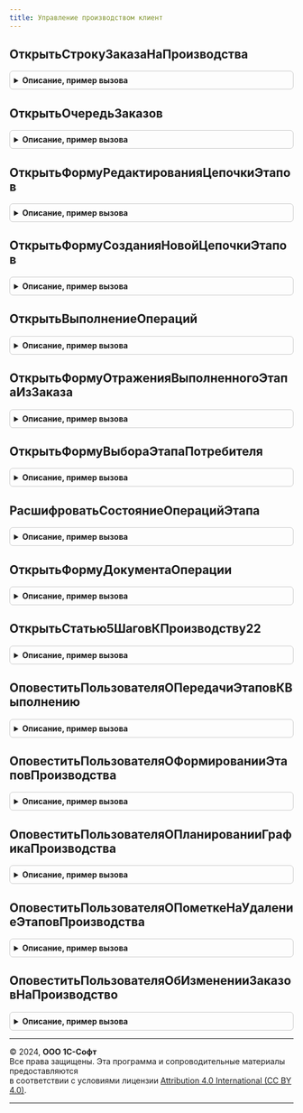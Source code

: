 ```yaml
---
title: Управление производством клиент
---
```



## ОткрытьСтрокуЗаказаНаПроизводства
<details style="margin: 1em 0; padding: 0.5em; border: 1px solid #ccc; border-radius: 6px;">

<summary style="font-weight: bold; cursor: pointer;">Описание, пример вызова</summary>

```bsl

// Открывает заказ на производство с выделением строки продукции
//
// Параметры:
//  Заказ		 - ДокументСсылка.ЗаказНаПроизводство2_2 - заказ на производство
//  ДанныеСтроки - см. УправлениеПроизводствомКлиентСервер.СтруктураПродукцииЗаказа
//  Форма		 - ФормаКлиентскогоПриложения						 - форма из которой выполняется переход.
//
Процедура ОткрытьСтрокуЗаказаНаПроизводства(Заказ, ДанныеСтроки, Форма) Экспорт
```

Пример вызова
```bsl
УправлениеПроизводствомКлиент.ОткрытьСтрокуЗаказаНаПроизводства(Заказ, ДанныеСтроки, Форма) 
```
</details>

## ОткрытьОчередьЗаказов
<details style="margin: 1em 0; padding: 0.5em; border: 1px solid #ccc; border-radius: 6px;">

<summary style="font-weight: bold; cursor: pointer;">Описание, пример вызова</summary>

```bsl

// Открывает очередь заказов
//
// Параметры:
//  СтруктураОтборов - Структура							 - устанавливаемые отборы
//  ТекущаяСтрока	 - ДокументСсылка.ЗаказНаПроизводство2_2 - заказ на производство
//  Форма			 - ФормаКлиентскогоПриложения						 - форма из которой выполняется переход.
//
Процедура ОткрытьОчередьЗаказов(СтруктураОтборов = Неопределено, ТекущаяСтрока = Неопределено, Форма = Неопределено) Экспорт
```

Пример вызова
```bsl
УправлениеПроизводствомКлиент.ОткрытьОчередьЗаказов(СтруктураОтборов, ТекущаяСтрока, Форма);
```
</details>

## ОткрытьФормуРедактированияЦепочкиЭтапов
<details style="margin: 1em 0; padding: 0.5em; border: 1px solid #ccc; border-radius: 6px;">

<summary style="font-weight: bold; cursor: pointer;">Описание, пример вызова</summary>

```bsl

// Открывает форму редактирования цепочки этапов
//
// Параметры:
//  Распоряжение		 - ДокументСсылка.ЗаказНаПроизводство2_2 - заказ на производство
//  ПартияПроизводства	 - СправочникСсылка.ПартииПроизводства	 - партия производства
//  Продукция			 - Массив								 - массив структур, определяющих перечень дефицита продукции.
//  Форма				 - ФормаКлиентскогоПриложения						 - форма (владелец)
//
Процедура ОткрытьФормуРедактированияЦепочкиЭтапов(Распоряжение, ПартияПроизводства, Продукция = Неопределено, Форма = Неопределено) Экспорт
```

Пример вызова
```bsl
УправлениеПроизводствомКлиент.ОткрытьФормуРедактированияЦепочкиЭтапов(Распоряжение, ПартияПроизводства, Продукция, Форма);
```
</details>

## ОткрытьФормуСозданияНовойЦепочкиЭтапов
<details style="margin: 1em 0; padding: 0.5em; border: 1px solid #ccc; border-radius: 6px;">

<summary style="font-weight: bold; cursor: pointer;">Описание, пример вызова</summary>

```bsl

// Открывает форму создания новой цепочки этапов
//
// Параметры:
//  Распоряжение				 - ДокументСсылка.ЗаказНаПроизводство2_2			 - заказ на производство.
//  ТипПроизводственногоПроцесса - ПеречислениеСсылка.ТипыПроизводственныхПроцессов	 - тип производственного процесса.
//  Назначение					 - СправочникСсылка.Назначения						 - назначение продукции заказа.
//  Продукция					 - Массив											 - массив структур, определяющих перечень дефицита продукции.
//  Форма						 - ФормаКлиентскогоПриложения									 - форма (владелец).
//
Процедура ОткрытьФормуСозданияНовойЦепочкиЭтапов(Распоряжение, Экспорт
```

Пример вызова
```bsl
УправлениеПроизводствомКлиент.ОткрытьФормуСозданияНовойЦепочкиЭтапов(Распоряжение, );
```
</details>

## ОткрытьВыполнениеОпераций
<details style="margin: 1em 0; padding: 0.5em; border: 1px solid #ccc; border-radius: 6px;">

<summary style="font-weight: bold; cursor: pointer;">Описание, пример вызова</summary>

```bsl

// Открывает рабочее место "Выполнение операций" с отбором по этапу производства
//
// Параметры:
//  Этап	 - ДокументСсылка.ЭтапПроизводства2_2, Массив	 - этап или список этапов
//  Форма	 - ФормаКлиентскогоПриложения								 - форма из которой выполняется переход.
//
Процедура ОткрытьВыполнениеОпераций(Этап, Форма) Экспорт
```

Пример вызова
```bsl
УправлениеПроизводствомКлиент.ОткрытьВыполнениеОпераций(Этап, Форма) 
```
</details>

## ОткрытьФормуОтраженияВыполненногоЭтапаИзЗаказа
<details style="margin: 1em 0; padding: 0.5em; border: 1px solid #ccc; border-radius: 6px;">

<summary style="font-weight: bold; cursor: pointer;">Описание, пример вызова</summary>

```bsl

// Открывает упрощенную форму отражения выполненного этапа производства
//
// Параметры:
//  ЗаказОбъект  - ДанныеФормыСтруктура	 - заказ на производство, содержит:
//                  * Ссылка                                     - ДокументСсылка.ЗаказНаПроизводство2_2 -
//                  * НазначениеПродукция                        - СправочникСсылка.Назначения -
//                  * ПартияПроизводства                         - СправочникСсылка.ПартииПроизводства -
//                  * СпособРаспределенияЗатратНаВыходныеИзделия - ПеречислениеСсылка.СпособыРаспределенияЗатратНаВыходныеИзделия -
//  Форма       - ФормаКлиентскогоПриложения - форма из которой выполняется переход.
//
Процедура ОткрытьФормуОтраженияВыполненногоЭтапаИзЗаказа(ЗаказОбъект, Форма) Экспорт
```

Пример вызова
```bsl
УправлениеПроизводствомКлиент.ОткрытьФормуОтраженияВыполненногоЭтапаИзЗаказа(ЗаказОбъект, Форма) 
```
</details>

## ОткрытьФормуВыбораЭтапаПотребителя
<details style="margin: 1em 0; padding: 0.5em; border: 1px solid #ccc; border-radius: 6px;">

<summary style="font-weight: bold; cursor: pointer;">Описание, пример вызова</summary>

```bsl

// Открывает форму выбора этапа-потребителя
//
// Параметры:
//  Объект					 - ДокументОбъект.ЭтапПроизводства2_2	 - этап
//  ТекущаяСтрока			 - Структура							 - данные текущей строки
//  Владелец				 - ФормаКлиентскогоПриложения						 - форма или элемент управления в которой выполняется выбор
//  ОписаниеОповещения		 - ОписаниеОповещения					 - содержит описание процедуры, которая будет вызвана при закрытии формы
//
Процедура ОткрытьФормуВыбораЭтапаПотребителя(Объект, ТекущаяСтрока, Владелец, ОписаниеОповещения = Неопределено) Экспорт
```

Пример вызова
```bsl
УправлениеПроизводствомКлиент.ОткрытьФормуВыбораЭтапаПотребителя(Объект, ТекущаяСтрока, Владелец, ОписаниеОповещения);
```
</details>

## РасшифроватьСостояниеОперацийЭтапа
<details style="margin: 1em 0; padding: 0.5em; border: 1px solid #ccc; border-radius: 6px;">

<summary style="font-weight: bold; cursor: pointer;">Описание, пример вызова</summary>

```bsl

// Открывает форму, детализирующую состояние выполнения производственных операций этапа производства.
//
// Параметры:
//  Этап	  - ДокументСсылка.ЭтапПроизводства2_2 - этап.
//  Состояние - ПеречислениеСсылка.СостоянияОперацийЭтапаПроизводства - состояние выполнения операций.
//  Форма	  - ФормаКлиентскогоПриложения - владелец открываемой формы.
//
Процедура РасшифроватьСостояниеОперацийЭтапа(Этап, Состояние, Форма) Экспорт
```

Пример вызова
```bsl
УправлениеПроизводствомКлиент.РасшифроватьСостояниеОперацийЭтапа(Этап, Состояние, Форма) 
```
</details>

## ОткрытьФормуДокументаОперации
<details style="margin: 1em 0; padding: 0.5em; border: 1px solid #ccc; border-radius: 6px;">

<summary style="font-weight: bold; cursor: pointer;">Описание, пример вызова</summary>

```bsl

// Открывает форму документа операции с замером времени.
//
// Параметры:
// 	Ключ - ДокументСсылка.ПроизводственнаяОперация2_2 -
Процедура ОткрытьФормуДокументаОперации(Ключ) Экспорт
```

Пример вызова
```bsl
УправлениеПроизводствомКлиент.ОткрытьФормуДокументаОперации(Ключ) 
```
</details>

## ОткрытьСтатью5ШаговКПроизводству22
<details style="margin: 1em 0; padding: 0.5em; border: 1px solid #ccc; border-radius: 6px;">

<summary style="font-weight: bold; cursor: pointer;">Описание, пример вызова</summary>

```bsl

// Выполняет переход по ссылке на статью "5 шагов к производству версии 2.2"
//
Процедура ОткрытьСтатью5ШаговКПроизводству22() Экспорт
```

Пример вызова
```bsl
УправлениеПроизводствомКлиент.ОткрытьСтатью5ШаговКПроизводству22() 
```
</details>

## ОповеститьПользователяОПередачиЭтаповКВыполнению
<details style="margin: 1em 0; padding: 0.5em; border: 1px solid #ccc; border-radius: 6px;">

<summary style="font-weight: bold; cursor: pointer;">Описание, пример вызова</summary>

```bsl

// Оповещает пользователя о завершении процесса передачи этапов к выполнению.
//
// Параметры:
//  Результат	 - Структура			 - результат передачи этапов к выполнению
//  Источник	 - УникальныйИдентификатор	 - идентификатор формы, инициировавшей создание документов.
//
Процедура ОповеститьПользователяОПередачиЭтаповКВыполнению(Результат, Источник = Неопределено) Экспорт
```

Пример вызова
```bsl
УправлениеПроизводствомКлиент.ОповеститьПользователяОПередачиЭтаповКВыполнению(Результат, Источник);
```
</details>

## ОповеститьПользователяОФормированииЭтаповПроизводства
<details style="margin: 1em 0; padding: 0.5em; border: 1px solid #ccc; border-radius: 6px;">

<summary style="font-weight: bold; cursor: pointer;">Описание, пример вызова</summary>

```bsl

// Оповещает пользователя о завершении процесса создания этапов производства.
//
// Параметры:
//  РезультатФормирования	 - Структура - результат формирования этапов.
//  Источник				 - УникальныйИдентификатор - идентификатор формы, инициировавшей создание документов.
//
Процедура ОповеститьПользователяОФормированииЭтаповПроизводства(РезультатФормирования, Источник = Неопределено) Экспорт
```

Пример вызова
```bsl
УправлениеПроизводствомКлиент.ОповеститьПользователяОФормированииЭтаповПроизводства(РезультатФормирования, Источник);
```
</details>

## ОповеститьПользователяОПланированииГрафикаПроизводства
<details style="margin: 1em 0; padding: 0.5em; border: 1px solid #ccc; border-radius: 6px;">

<summary style="font-weight: bold; cursor: pointer;">Описание, пример вызова</summary>

```bsl

// Оповещает пользователя о завершении процесса планирования графика производства.
//
// Параметры:
//  Результат	 - Структура - результат планирования графика производства.
//  Источник	 - УникальныйИдентификатор	 - идентификатор формы, инициировавшей создание документов.
//
Процедура ОповеститьПользователяОПланированииГрафикаПроизводства(Результат, Источник = Неопределено) Экспорт
```

Пример вызова
```bsl
УправлениеПроизводствомКлиент.ОповеститьПользователяОПланированииГрафикаПроизводства(Результат, Источник);
```
</details>

## ОповеститьПользователяОПометкеНаУдалениеЭтаповПроизводства
<details style="margin: 1em 0; padding: 0.5em; border: 1px solid #ccc; border-radius: 6px;">

<summary style="font-weight: bold; cursor: pointer;">Описание, пример вызова</summary>

```bsl

// Оповещает пользователя о завершении процесса пометки на удаление этапов к выполнению.
//
// Параметры:
//  Результат - Структура - результат выполнения операции.
//
Процедура ОповеститьПользователяОПометкеНаУдалениеЭтаповПроизводства(Результат) Экспорт
```

Пример вызова
```bsl
УправлениеПроизводствомКлиент.ОповеститьПользователяОПометкеНаУдалениеЭтаповПроизводства(Результат) 
```
</details>

## ОповеститьПользователяОбИзмененииЗаказовНаПроизводство
<details style="margin: 1em 0; padding: 0.5em; border: 1px solid #ccc; border-radius: 6px;">

<summary style="font-weight: bold; cursor: pointer;">Описание, пример вызова</summary>

```bsl

// Оповещает пользователя об изменении заказа на производство.
//
// Параметры:
//  Результат	 - Структура				 - результат полного расчета (или отмены расчета) структуры заказа
//  Источник	 - УникальныйИдентификатор	 - идентификатор формы, инициировавшей создание документов.
//
Процедура ОповеститьПользователяОбИзмененииЗаказовНаПроизводство(Результат, Источник = Неопределено) Экспорт
```

Пример вызова
```bsl
УправлениеПроизводствомКлиент.ОповеститьПользователяОбИзмененииЗаказовНаПроизводство(Результат, Источник);
```
</details>

---

© 2024, **ООО 1С-Софт**  
Все права защищены. Эта программа и сопроводительные материалы предоставляются  
в соответствии с условиями лицензии [Attribution 4.0 International (CC BY 4.0)](https://creativecommons.org/licenses/by/4.0/legalcode).

---
